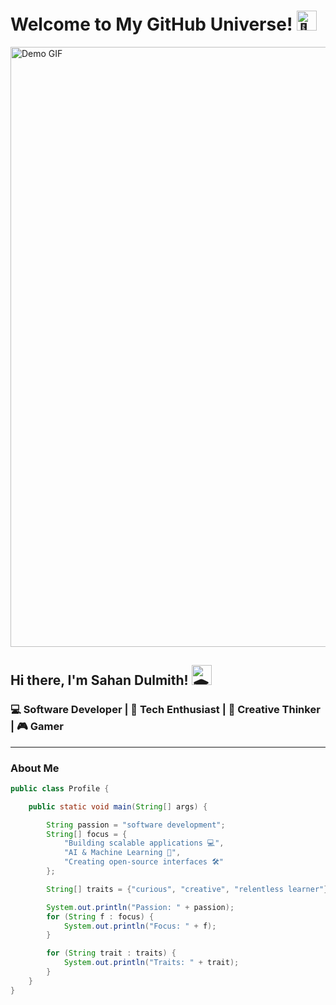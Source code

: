 # Welcome to My GitHub Universe! <picture><source srcset="https://fonts.gstatic.com/s/e/notoemoji/latest/1faa9/512.webp" type="image/webp"> <img src="https://fonts.gstatic.com/s/e/notoemoji/latest/1faa9/512.gif" alt="🪩" width="32" height="32"></picture>
  
<!--![Welcome Banner](https://media.licdn.com/dms/image/D5616AQEnES6difoqrA/profile-displaybackgroundimage-shrink_350_1400/0/1694696296345?e=1724284800&v=beta&t=O1oGIMfrsHVnzSFp5GbH49gjGBLxDXpLOJVAuGPglSA) <!-- Add your banner image link here -->
<img src="https://i.imgur.com/1QpuHTJ.gif" alt="Demo GIF" style="width:100vw;">

## Hi there, I'm Sahan Dulmith! <picture><source srcset="https://fonts.gstatic.com/s/e/notoemoji/latest/1f393/512.webp" type="image/webp"><img src="https://fonts.gstatic.com/s/e/notoemoji/latest/1f393/512.gif" alt="🎓" width="32" height="32"></picture>

### 💻 Software Developer | 🚀 Tech Enthusiast | 🎨 Creative Thinker | 🎮 Gamer

---

### About Me

```java
public class Profile {

    public static void main(String[] args) {

        String passion = "software development";
        String[] focus = {
            "Building scalable applications 💻",
            "AI & Machine Learning 🤖",
            "Creating open-source interfaces 🛠️"
        };

        String[] traits = {"curious", "creative", "relentless learner"};

        System.out.println("Passion: " + passion);
        for (String f : focus) {
            System.out.println("Focus: " + f);
        }

        for (String trait : traits) {
            System.out.println("Traits: " + trait);
        }
    }
}
